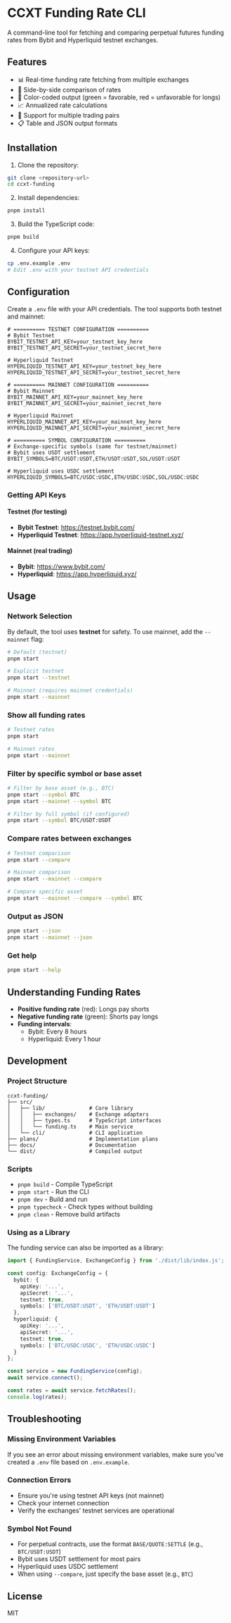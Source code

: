 # CCXT Funding Rate CLI

A command-line tool for fetching and comparing perpetual futures funding rates from Bybit and Hyperliquid testnet exchanges.

## Features

- 📊 Real-time funding rate fetching from multiple exchanges
- 🔄 Side-by-side comparison of rates
- 🎨 Color-coded output (green = favorable, red = unfavorable for longs)
- 📈 Annualized rate calculations
- 🔧 Support for multiple trading pairs
- 📋 Table and JSON output formats

## Installation

1. Clone the repository:
```bash
git clone <repository-url>
cd ccxt-funding
```

2. Install dependencies:
```bash
pnpm install
```

3. Build the TypeScript code:
```bash
pnpm build
```

4. Configure your API keys:
```bash
cp .env.example .env
# Edit .env with your testnet API credentials
```

## Configuration

Create a `.env` file with your API credentials. The tool supports both testnet and mainnet:

```env
# ========== TESTNET CONFIGURATION ==========
# Bybit Testnet
BYBIT_TESTNET_API_KEY=your_testnet_key_here
BYBIT_TESTNET_API_SECRET=your_testnet_secret_here

# Hyperliquid Testnet
HYPERLIQUID_TESTNET_API_KEY=your_testnet_key_here
HYPERLIQUID_TESTNET_API_SECRET=your_testnet_secret_here

# ========== MAINNET CONFIGURATION ==========
# Bybit Mainnet
BYBIT_MAINNET_API_KEY=your_mainnet_key_here
BYBIT_MAINNET_API_SECRET=your_mainnet_secret_here

# Hyperliquid Mainnet
HYPERLIQUID_MAINNET_API_KEY=your_mainnet_key_here
HYPERLIQUID_MAINNET_API_SECRET=your_mainnet_secret_here

# ========== SYMBOL CONFIGURATION ==========
# Exchange-specific symbols (same for testnet/mainnet)
# Bybit uses USDT settlement
BYBIT_SYMBOLS=BTC/USDT:USDT,ETH/USDT:USDT,SOL/USDT:USDT

# Hyperliquid uses USDC settlement
HYPERLIQUID_SYMBOLS=BTC/USDC:USDC,ETH/USDC:USDC,SOL/USDC:USDC
```

### Getting API Keys

#### Testnet (for testing)
- **Bybit Testnet**: https://testnet.bybit.com/
- **Hyperliquid Testnet**: https://app.hyperliquid-testnet.xyz/

#### Mainnet (real trading)
- **Bybit**: https://www.bybit.com/
- **Hyperliquid**: https://app.hyperliquid.xyz/

## Usage

### Network Selection

By default, the tool uses **testnet** for safety. To use mainnet, add the `--mainnet` flag:

```bash
# Default (testnet)
pnpm start

# Explicit testnet
pnpm start --testnet

# Mainnet (requires mainnet credentials)
pnpm start --mainnet
```

### Show all funding rates
```bash
# Testnet rates
pnpm start

# Mainnet rates
pnpm start --mainnet
```

### Filter by specific symbol or base asset
```bash
# Filter by base asset (e.g., BTC)
pnpm start --symbol BTC
pnpm start --mainnet --symbol BTC

# Filter by full symbol (if configured)
pnpm start --symbol BTC/USDT:USDT
```

### Compare rates between exchanges
```bash
# Testnet comparison
pnpm start --compare

# Mainnet comparison
pnpm start --mainnet --compare

# Compare specific asset
pnpm start --mainnet --compare --symbol BTC
```

### Output as JSON
```bash
pnpm start --json
pnpm start --mainnet --json
```

### Get help
```bash
pnpm start --help
```

## Understanding Funding Rates

- **Positive funding rate** (red): Longs pay shorts
- **Negative funding rate** (green): Shorts pay longs
- **Funding intervals**:
  - Bybit: Every 8 hours
  - Hyperliquid: Every 1 hour

## Development

### Project Structure
```
ccxt-funding/
├── src/
│   ├── lib/              # Core library
│   │   ├── exchanges/    # Exchange adapters
│   │   ├── types.ts      # TypeScript interfaces
│   │   └── funding.ts    # Main service
│   └── cli/              # CLI application
├── plans/                # Implementation plans
├── docs/                 # Documentation
└── dist/                 # Compiled output
```

### Scripts
- `pnpm build` - Compile TypeScript
- `pnpm start` - Run the CLI
- `pnpm dev` - Build and run
- `pnpm typecheck` - Check types without building
- `pnpm clean` - Remove build artifacts

### Using as a Library

The funding service can also be imported as a library:

```typescript
import { FundingService, ExchangeConfig } from './dist/lib/index.js';

const config: ExchangeConfig = {
  bybit: { 
    apiKey: '...', 
    apiSecret: '...', 
    testnet: true,
    symbols: ['BTC/USDT:USDT', 'ETH/USDT:USDT']
  },
  hyperliquid: { 
    apiKey: '...', 
    apiSecret: '...', 
    testnet: true,
    symbols: ['BTC/USDC:USDC', 'ETH/USDC:USDC']
  }
};

const service = new FundingService(config);
await service.connect();

const rates = await service.fetchRates();
console.log(rates);
```

## Troubleshooting

### Missing Environment Variables
If you see an error about missing environment variables, make sure you've created a `.env` file based on `.env.example`.

### Connection Errors
- Ensure you're using testnet API keys (not mainnet)
- Check your internet connection
- Verify the exchanges' testnet services are operational

### Symbol Not Found
- For perpetual contracts, use the format `BASE/QUOTE:SETTLE` (e.g., `BTC/USDT:USDT`)
- Bybit uses USDT settlement for most pairs
- Hyperliquid uses USDC settlement
- When using `--compare`, just specify the base asset (e.g., `BTC`)

## License

MIT